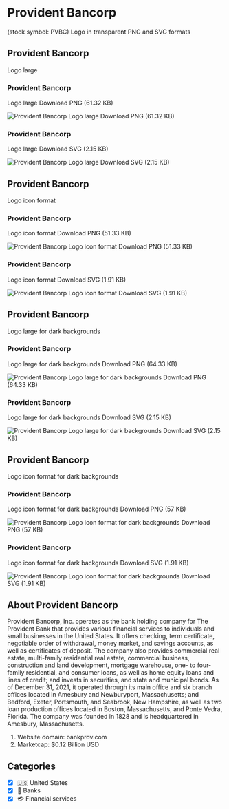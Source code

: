 # Provident Bancorp
 (stock symbol: PVBC) Logo in transparent PNG and SVG formats

## Provident Bancorp
 Logo large

### Provident Bancorp
 Logo large Download PNG (61.32 KB)

![Provident Bancorp
 Logo large Download PNG (61.32 KB)](/img/orig/PVBC_BIG-f20de68e.png)

### Provident Bancorp
 Logo large Download SVG (2.15 KB)

![Provident Bancorp
 Logo large Download SVG (2.15 KB)](/img/orig/PVBC_BIG-19919e7c.svg)

## Provident Bancorp
 Logo icon format

### Provident Bancorp
 Logo icon format Download PNG (51.33 KB)

![Provident Bancorp
 Logo icon format Download PNG (51.33 KB)](/img/orig/PVBC-3c50e333.png)

### Provident Bancorp
 Logo icon format Download SVG (1.91 KB)

![Provident Bancorp
 Logo icon format Download SVG (1.91 KB)](/img/orig/PVBC-2d5365da.svg)

## Provident Bancorp
 Logo large for dark backgrounds

### Provident Bancorp
 Logo large for dark backgrounds Download PNG (64.33 KB)

![Provident Bancorp
 Logo large for dark backgrounds Download PNG (64.33 KB)](/img/orig/PVBC_BIG.D-6054790a.png)

### Provident Bancorp
 Logo large for dark backgrounds Download SVG (2.15 KB)

![Provident Bancorp
 Logo large for dark backgrounds Download SVG (2.15 KB)](/img/orig/PVBC_BIG.D-9473cc3c.svg)

## Provident Bancorp
 Logo icon format for dark backgrounds

### Provident Bancorp
 Logo icon format for dark backgrounds Download PNG (57 KB)

![Provident Bancorp
 Logo icon format for dark backgrounds Download PNG (57 KB)](/img/orig/PVBC.D-e57ae5e5.png)

### Provident Bancorp
 Logo icon format for dark backgrounds Download SVG (1.91 KB)

![Provident Bancorp
 Logo icon format for dark backgrounds Download SVG (1.91 KB)](/img/orig/PVBC.D-00a878d2.svg)

## About Provident Bancorp


Provident Bancorp, Inc. operates as the bank holding company for The Provident Bank that provides various financial services to individuals and small businesses in the United States. It offers checking, term certificate, negotiable order of withdrawal, money market, and savings accounts, as well as certificates of deposit. The company also provides commercial real estate, multi-family residential real estate, commercial business, construction and land development, mortgage warehouse, one- to four-family residential, and consumer loans, as well as home equity loans and lines of credit; and invests in securities, and state and municipal bonds. As of December 31, 2021, it operated through its main office and six branch offices located in Amesbury and Newburyport, Massachusetts; and Bedford, Exeter, Portsmouth, and Seabrook, New Hampshire, as well as two loan production offices located in Boston, Massachusetts, and Ponte Vedra, Florida. The company was founded in 1828 and is headquartered in Amesbury, Massachusetts.

1. Website domain: bankprov.com
2. Marketcap: $0.12 Billion USD


## Categories
- [x] 🇺🇸 United States
- [x] 🏦 Banks
- [x] 💳 Financial services
